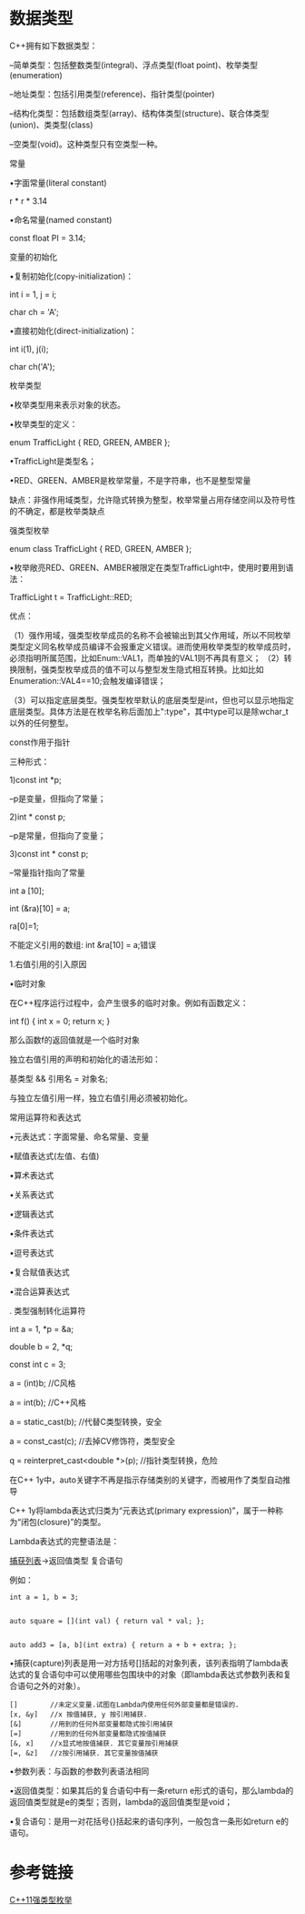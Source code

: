 # 数据类型

C++拥有如下数据类型：


–简单类型：包括整数类型(integral)、浮点类型(float point)、枚举类型(enumeration)


–地址类型：包括引用类型(reference)、指针类型(pointer)


–结构化类型：包括数组类型(array)、结构体类型(structure)、联合体类型(union)、类类型(class)

–空类型(void)。这种类型只有空类型一种。



常量


•字面常量(literal constant)

r * r * 3.14


•命名常量(named constant)


const float PI = 3.14;



变量的初始化


•复制初始化(copy-initialization)：


int i = 1, j = i;


char ch = 'A';

•直接初始化(direct-initialization)：


int i(1), j(i);


char ch('A');



枚举类型


•枚举类型用来表示对象的状态。


•枚举类型的定义：


enum TrafficLight { RED, GREEN, AMBER };


•TrafficLight是类型名；


•RED、GREEN、AMBER是枚举常量，不是字符串，也不是整型常量

缺点：非强作用域类型，允许隐式转换为整型，枚举常量占用存储空间以及符号性的不确定，都是枚举类缺点



强类型枚举 


enum class TrafficLight { RED, GREEN, AMBER };


•枚举敞亮RED、GREEN、AMBER被限定在类型TrafficLight中，使用时要用到语法：


TrafficLight t = TrafficLight::RED;

优点：

（1）强作用域，强类型枚举成员的名称不会被输出到其父作用域，所以不同枚举类型定义同名枚举成员编译不会报重定义错误。进而使用枚举类型的枚举成员时，必须指明所属范围，比如Enum::VAL1，而单独的VAL1则不再具有意义；
（2）转换限制，强类型枚举成员的值不可以与整型发生隐式相互转换。比如比如Enumeration::VAL4==10;会触发编译错误；

（3）可以指定底层类型。强类型枚举默认的底层类型是int，但也可以显示地指定底层类型。具体方法是在枚举名称后面加上":type"，其中type可以是除wchar_t以外的任何整型。



const作用于指针


三种形式：


1)const int *p;

–p是变量，但指向了常量；


2)int * const p;


–p是常量，但指向了变量；


3)const int * const p;


–常量指针指向了常量



int a [10];


int (&ra)[10] = a;

ra[0]=1;

不能定义引用的数组: int &ra[10] = a;错误



1.右值引用的引入原因


•临时对象


在C++程序运行过程中，会产生很多的临时对象。例如有函数定义：

int f() { int x = 0; return x; }


那么函数f的返回值就是一个临时对象

独立右值引用的声明和初始化的语法形如：

基类型 && 引用名 = 对象名;


与独立左值引用一样，独立右值引用必须被初始化。



常用运算符和表达式


•元表达式：字面常量、命名常量、变量


•赋值表达式(左值、右值)

•算术表达式


•关系表达式


•逻辑表达式


•条件表达式


•逗号表达式


•复合赋值表达式


•混合运算表达式



. 类型强制转化运算符


int a = 1, *p = &a;


double b  = 2, *q;

const int c = 3;


a = (int)b; //C风格


a = int(b); //C++风格


a = static_cast<int>(b); //代替C类型转换，安全


a = const_cast<int>(c); //去掉CV修饰符，类型安全


q = reinterpret_cast<double *>(p); //指针类型转换，危险



在C++ 1y中，auto关键字不再是指示存储类别的关键字，而被用作了类型自动推导



C++ 1y将lambda表达式归类为“元表达式(primary expression)”，属于一种称为“闭包(closure)”的类型。


Lambda表达式的完整语法是：

[捕获列表](参数列表)->返回值类型 复合语句


例如：

```
int a = 1, b = 3;


auto square = [](int val) { return val * val; };


auto add3 = [a, b](int extra) { return a + b + extra; };
```

•捕获(capture)列表是用一对方括号[]括起的对象列表，该列表指明了lambda表达式的复合语句中可以使用哪些包围块中的对象（即lambda表达式参数列表和复合语句之外的对象）。

```
[]        //未定义变量.试图在Lambda内使用任何外部变量都是错误的.
[x, &y]   //x 按值捕获, y 按引用捕获.
[&]       //用到的任何外部变量都隐式按引用捕获
[=]       //用到的任何外部变量都隐式按值捕获
[&, x]    //x显式地按值捕获. 其它变量按引用捕获
[=, &z]   //z按引用捕获. 其它变量按值捕获
```


•参数列表：与函数的参数列表语法相同

•返回值类型：如果其后的复合语句中有一条return e形式的语句，那么lambda的返回值类型就是e的类型；否则，lambda的返回值类型是void；

•复合语句：是用一对花括号{}括起来的语句序列，一般包含一条形如return e的语句。





# 参考链接

[C++11强类型枚举](https://blog.csdn.net/K346K346/article/details/85332818)


